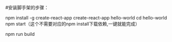 #安装脚手架的步骤：

npm install -g create-react-app
create-react-app hello-world
cd hello-world
npm start（这个不需要对应的npm install下载依赖,一键就能完成）

npm run build

